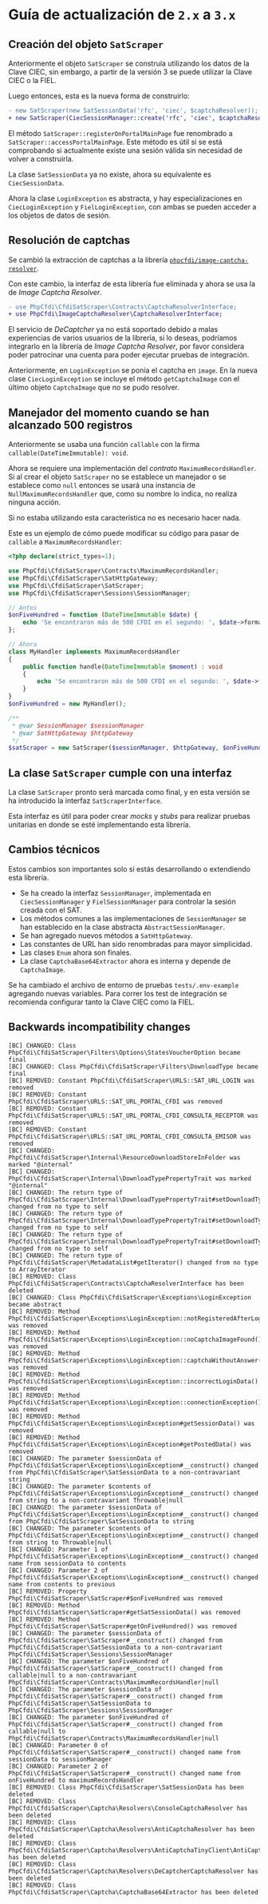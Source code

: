 # Guía de actualización de `2.x` a `3.x`

## Creación del objeto `SatScraper`

Anteriormente el objeto `SatScraper` se construía utilizando los datos de la Clave CIEC,
sin embargo, a partir de la versión 3 se puede utilizar la Clave CIEC o la FIEL.

Luego entonces, esta es la nueva forma de construirlo:

```diff
- new SatScraper(new SatSessionData('rfc', 'ciec', $captchaResolver));
+ new SatScraper(CiecSessionManager::create('rfc', 'ciec', $captchaResolver));
```

El método `SatScraper::registerOnPortalMainPage` fue renombrado a `SatScraper::accessPortalMainPage`.
Este método es útil si se está comprobando si actualmente existe una sesión válida
sin necesidad de volver a construirla.

La clase `SatSessionData` ya no existe, ahora su equivalente es `CiecSessionData`.

Ahora la clase `LoginException` es abstracta, y hay especializaciones en
`CiecLoginException` y `FielLoginException`, con ambas se pueden acceder a los
objetos de datos de sesión.

## Resolución de captchas

Se cambió la extracción de captchas a la librería [`phpcfdi/image-captcha-resolver`](https://github.com/phpcfdi/image-captcha-resolver).

Con este cambio, la interfaz de esta librería fue eliminada y ahora se usa la de *Image Captcha Resolver*.

```diff
- use PhpCfdi\CfdiSatScraper\Contracts\CaptchaResolverInterface;
+ use PhpCfdi\ImageCaptchaResolver\CaptchaResolverInterface;
```

El servicio de *DeCaptcher* ya no está soportado debido a malas experiencias de varios usuarios de la librería,
si lo deseas, podríamos integrarlo en la librería de *Image Captcha Resolver*, por favor considera poder
patrocinar una cuenta para poder ejecutar pruebas de integración.

Anteriormente, en `LoginException` se ponía el captcha en `image`. En la nueva clase `CiecLoginException`
se incluye el método `getCaptchaImage` con el último objeto `CaptchaImage` que no se pudo resolver.

## Manejador del momento cuando se han alcanzado 500 registros

Anteriormente se usaba una función `callable` con la firma `callable(DateTimeImmutable): void`.

Ahora se requiere una implementación del *contrato* `MaximumRecordsHandler`.
Si al crear el objeto `SatScraper` no se establece un manejador o se establece como `null` entonces se usará
una instancia de `NullMaximumRecordsHandler` que, como su nombre lo indica, no realiza ninguna acción.

Si no estaba utilizando esta característica no es necesario hacer nada.

Este es un ejemplo de cómo puede modificar su código para pasar de `callable` a `MaximumRecordsHandler`:

```php
<?php declare(strict_types=1);

use PhpCfdi\CfdiSatScraper\Contracts\MaximumRecordsHandler;
use PhpCfdi\CfdiSatScraper\SatHttpGateway;
use PhpCfdi\CfdiSatScraper\SatScraper;
use PhpCfdi\CfdiSatScraper\Sessions\SessionManager;

// Antes
$onFiveHundred = function (DateTimeImmutable $date) {
    echo 'Se encontraron más de 500 CFDI en el segundo: ', $date->format('c'), PHP_EOL;
};

// Ahora
class MyHandler implements MaximumRecordsHandler
{
    public function handle(DateTimeImmutable $moment) : void
    {
        echo 'Se encontraron más de 500 CFDI en el segundo: ', $date->format('c'), PHP_EOL;
    }
}
$onFiveHundred = new MyHandler();

/**
 * @var SessionManager $sessionManager
 * @var SatHttpGateway $httpGateway
 */
$satScraper = new SatScraper($sessionManager, $httpGateway, $onFiveHundred);
```

## La clase `SatScraper` cumple con una interfaz

La clase `SatScraper` pronto será marcada como final, y en esta versión se ha introducido la interfaz `SatScraperInterface`.

Esta interfaz es útil para poder crear *mocks* y *stubs* para realizar pruebas unitarias en donde
se esté implementando esta librería.

## Cambios técnicos

Estos cambios son importantes solo si estás desarrollando o extendiendo esta librería.

- Se ha creado la interfaz `SessionManager`, implementada en `CiecSessionManager`
  y `FielSessionManager` para controlar la sesión creada con el SAT.
- Los métodos comunes a las implementaciones de `SessionManager` se han establecido
  en la clase abstracta `AbstractSessionManager`.
- Se han agregado nuevos métodos a `SatHttpGateway`.
- Las constantes de URL han sido renombradas para mayor simplicidad.
- Las clases `Enum` ahora son finales.
- La clase `CaptchaBase64Extractor` ahora es interna y depende de `CaptchaImage`.

Se ha cambiado el archivo de entorno de pruebas `tests/.env-example` agregando nuevas variables.
Para correr los test de integración se recomienda configurar tanto la Clave CIEC como la FIEL.


## Backwards incompatibility changes

```text
[BC] CHANGED: Class PhpCfdi\CfdiSatScraper\Filters\Options\StatesVoucherOption became final
[BC] CHANGED: Class PhpCfdi\CfdiSatScraper\Filters\DownloadType became final
[BC] REMOVED: Constant PhpCfdi\CfdiSatScraper\URLS::SAT_URL_LOGIN was removed
[BC] REMOVED: Constant PhpCfdi\CfdiSatScraper\URLS::SAT_URL_PORTAL_CFDI was removed
[BC] REMOVED: Constant PhpCfdi\CfdiSatScraper\URLS::SAT_URL_PORTAL_CFDI_CONSULTA_RECEPTOR was removed
[BC] REMOVED: Constant PhpCfdi\CfdiSatScraper\URLS::SAT_URL_PORTAL_CFDI_CONSULTA_EMISOR was removed
[BC] CHANGED: PhpCfdi\CfdiSatScraper\Internal\ResourceDownloadStoreInFolder was marked "@internal"
[BC] CHANGED: PhpCfdi\CfdiSatScraper\Internal\DownloadTypePropertyTrait was marked "@internal"
[BC] CHANGED: The return type of PhpCfdi\CfdiSatScraper\Internal\DownloadTypePropertyTrait#setDownloadType() changed from no type to self
[BC] CHANGED: The return type of PhpCfdi\CfdiSatScraper\Internal\DownloadTypePropertyTrait#setDownloadType() changed from no type to self
[BC] CHANGED: The return type of PhpCfdi\CfdiSatScraper\Internal\DownloadTypePropertyTrait#setDownloadType() changed from no type to self
[BC] CHANGED: The return type of PhpCfdi\CfdiSatScraper\MetadataList#getIterator() changed from no type to ArrayIterator
[BC] REMOVED: Class PhpCfdi\CfdiSatScraper\Contracts\CaptchaResolverInterface has been deleted
[BC] CHANGED: Class PhpCfdi\CfdiSatScraper\Exceptions\LoginException became abstract
[BC] REMOVED: Method PhpCfdi\CfdiSatScraper\Exceptions\LoginException::notRegisteredAfterLogin() was removed
[BC] REMOVED: Method PhpCfdi\CfdiSatScraper\Exceptions\LoginException::noCaptchaImageFound() was removed
[BC] REMOVED: Method PhpCfdi\CfdiSatScraper\Exceptions\LoginException::captchaWithoutAnswer() was removed
[BC] REMOVED: Method PhpCfdi\CfdiSatScraper\Exceptions\LoginException::incorrectLoginData() was removed
[BC] REMOVED: Method PhpCfdi\CfdiSatScraper\Exceptions\LoginException::connectionException() was removed
[BC] REMOVED: Method PhpCfdi\CfdiSatScraper\Exceptions\LoginException#getSessionData() was removed
[BC] REMOVED: Method PhpCfdi\CfdiSatScraper\Exceptions\LoginException#getPostedData() was removed
[BC] CHANGED: The parameter $sessionData of PhpCfdi\CfdiSatScraper\Exceptions\LoginException#__construct() changed from PhpCfdi\CfdiSatScraper\SatSessionData to a non-contravariant string
[BC] CHANGED: The parameter $contents of PhpCfdi\CfdiSatScraper\Exceptions\LoginException#__construct() changed from string to a non-contravariant Throwable|null
[BC] CHANGED: The parameter $sessionData of PhpCfdi\CfdiSatScraper\Exceptions\LoginException#__construct() changed from PhpCfdi\CfdiSatScraper\SatSessionData to string
[BC] CHANGED: The parameter $contents of PhpCfdi\CfdiSatScraper\Exceptions\LoginException#__construct() changed from string to Throwable|null
[BC] CHANGED: Parameter 1 of PhpCfdi\CfdiSatScraper\Exceptions\LoginException#__construct() changed name from sessionData to contents
[BC] CHANGED: Parameter 2 of PhpCfdi\CfdiSatScraper\Exceptions\LoginException#__construct() changed name from contents to previous
[BC] REMOVED: Property PhpCfdi\CfdiSatScraper\SatScraper#$onFiveHundred was removed
[BC] REMOVED: Method PhpCfdi\CfdiSatScraper\SatScraper#getSatSessionData() was removed
[BC] REMOVED: Method PhpCfdi\CfdiSatScraper\SatScraper#getOnFiveHundred() was removed
[BC] CHANGED: The parameter $sessionData of PhpCfdi\CfdiSatScraper\SatScraper#__construct() changed from PhpCfdi\CfdiSatScraper\SatSessionData to a non-contravariant PhpCfdi\CfdiSatScraper\Sessions\SessionManager
[BC] CHANGED: The parameter $onFiveHundred of PhpCfdi\CfdiSatScraper\SatScraper#__construct() changed from callable|null to a non-contravariant PhpCfdi\CfdiSatScraper\Contracts\MaximumRecordsHandler|null
[BC] CHANGED: The parameter $sessionData of PhpCfdi\CfdiSatScraper\SatScraper#__construct() changed from PhpCfdi\CfdiSatScraper\SatSessionData to PhpCfdi\CfdiSatScraper\Sessions\SessionManager
[BC] CHANGED: The parameter $onFiveHundred of PhpCfdi\CfdiSatScraper\SatScraper#__construct() changed from callable|null to PhpCfdi\CfdiSatScraper\Contracts\MaximumRecordsHandler|null
[BC] CHANGED: Parameter 0 of PhpCfdi\CfdiSatScraper\SatScraper#__construct() changed name from sessionData to sessionManager
[BC] CHANGED: Parameter 2 of PhpCfdi\CfdiSatScraper\SatScraper#__construct() changed name from onFiveHundred to maximumRecordsHandler
[BC] REMOVED: Class PhpCfdi\CfdiSatScraper\SatSessionData has been deleted
[BC] REMOVED: Class PhpCfdi\CfdiSatScraper\Captcha\Resolvers\ConsoleCaptchaResolver has been deleted
[BC] REMOVED: Class PhpCfdi\CfdiSatScraper\Captcha\Resolvers\AntiCaptchaResolver has been deleted
[BC] REMOVED: Class PhpCfdi\CfdiSatScraper\Captcha\Resolvers\AntiCaptchaTinyClient\AntiCaptchaTinyClient has been deleted
[BC] REMOVED: Class PhpCfdi\CfdiSatScraper\Captcha\Resolvers\DeCaptcherCaptchaResolver has been deleted
[BC] REMOVED: Class PhpCfdi\CfdiSatScraper\Captcha\CaptchaBase64Extractor has been deleted
```

